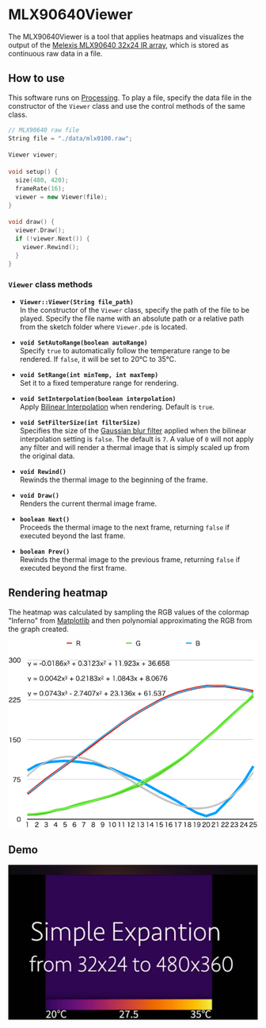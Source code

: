 # MLX90640Viewer

The MLX90640Viewer is a tool that applies heatmaps and visualizes the output of the [Melexis MLX90640 32x24 IR array][1], which is stored as continuous raw data in a file.

## How to use

This software runs on [Processing][2]. To play a file, specify the data file in the constructor of the `Viewer` class and use the control methods of the same class.

```c++
// MLX90640 raw file
String file = "./data/mlx0100.raw";

Viewer viewer;

void setup() {
  size(480, 420);
  frameRate(16);
  viewer = new Viewer(file);
}

void draw() {
  viewer.Draw();
  if (!viewer.Next()) {
    viewer.Rewind();
  }
}
```

### `Viewer` class methods

- **`Viewer::Viewer(String file_path)`**  
    In the constructor of the `Viewer` class, specify the path of the file to be played. Specify the file name with an absolute path or a relative path from the sketch folder where `Viewer.pde` is located.

- **`void SetAutoRange(boolean autoRange)`**  
    Specify `true` to automatically follow the temperature range to be rendered. If `false`, it will be set to 20°C to 35°C.

- **`void SetRange(int minTemp, int maxTemp)`**  
    Set it to a fixed temperature range for rendering.

- **`void SetInterpolation(boolean interpolation)`**  
    Apply [Bilinear Interpolation][3] when rendering. Default is `true`.

- **`void SetFilterSize(int filterSize)`**  
    Specifies the size of the [Gaussian blur filter][4] applied when the bilinear interpolation setting is `false`. The default is `7`. A value of `0` will not apply any filter and will render a thermal image that is simply scaled up from the original data.

- **`void Rewind()`**  
    Rewinds the thermal image to the beginning of the frame.

- **`void Draw()`**  
    Renders the current thermal image frame.

- **`boolean Next()`**  
    Proceeds the thermal image to the next frame, returning `false` if executed beyond the last frame.

- **`boolean Prev()`**  
    Rewinds the thermal image to the previous frame, returning `false` if executed beyond the first frame.

## Rendering heatmap

The heatmap was calculated by sampling the RGB values ​​of the colormap "Inferno" from [Matplotlib][5] and then polynomial approximating the RGB from the graph created.

![RGB graph of color map Inferno](images/RGB-Graph-Inferno.png "RGB graph of color map Inferno")

## Demo

[![MLX90640 raw data viewer](images/MLX90640Viewer.jpg)](https://youtu.be/dhfZa0TYN0s "MLX90640 raw data viewer using Processing - YouTube")

[1]: https://www.melexis.com/en/product/mlx90640/far-infrared-thermal-sensor-array "Far Infrared Thermal Sensor Array (32x24 RES) ｜ Melexis"

[2]: https://processing.org/ "Welcome to Processing! / Processing.org"

[3]: https://en.wikipedia.org/wiki/Bilinear_interpolation "Bilinear interpolation - Wikipedia"

[4]: https://en.wikipedia.org/wiki/Gaussian_blur "Gaussian blur - Wikipedia"

[5]: https://matplotlib.org/stable/users/explain/colors/colormaps.html "Choosing Colormaps in Matplotlib &#8212; Matplotlib 3.9.3 documentation"
